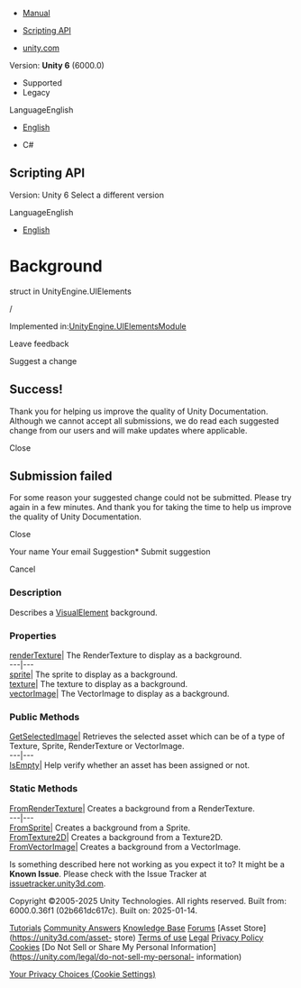 [ ]()

  * [Manual](../Manual/index.html)
  * [Scripting API](../ScriptReference/index.html)

  * [unity.com](https://unity.com/)

Version: **Unity 6** (6000.0)

  * Supported
  * Legacy

LanguageEnglish

  * [English]()

  * C#

[ ](https://docs.unity3d.com)

## Scripting API

Version: Unity 6 Select a different version

LanguageEnglish

  * [English]()

# Background

struct in UnityEngine.UIElements

/

Implemented
in:[UnityEngine.UIElementsModule](UnityEngine.UIElementsModule.html)

Leave feedback

Suggest a change

## Success!

Thank you for helping us improve the quality of Unity Documentation. Although
we cannot accept all submissions, we do read each suggested change from our
users and will make updates where applicable.

Close

## Submission failed

For some reason your suggested change could not be submitted. Please <a>try
again</a> in a few minutes. And thank you for taking the time to help us
improve the quality of Unity Documentation.

Close

Your name Your email Suggestion* Submit suggestion

Cancel

[ ]()

### Description

Describes a [VisualElement](UIElements.VisualElement.html) background.

### Properties

[renderTexture](UIElements.Background-renderTexture.html)|  The RenderTexture
to display as a background.  
---|---  
[sprite](UIElements.Background-sprite.html)|  The sprite to display as a
background.  
[texture](UIElements.Background-texture.html)|  The texture to display as a
background.  
[vectorImage](UIElements.Background-vectorImage.html)|  The VectorImage to
display as a background.  
  
### Public Methods

[GetSelectedImage](UIElements.Background.GetSelectedImage.html)|  Retrieves
the selected asset which can be of a type of Texture, Sprite, RenderTexture or
VectorImage.  
---|---  
[IsEmpty](UIElements.Background.IsEmpty.html)|  Help verify whether an asset
has been assigned or not.  
  
### Static Methods

[FromRenderTexture](UIElements.Background.FromRenderTexture.html)|  Creates a
background from a RenderTexture.  
---|---  
[FromSprite](UIElements.Background.FromSprite.html)|  Creates a background
from a Sprite.  
[FromTexture2D](UIElements.Background.FromTexture2D.html)|  Creates a
background from a Texture2D.  
[FromVectorImage](UIElements.Background.FromVectorImage.html)|  Creates a
background from a VectorImage.  
  
Is something described here not working as you expect it to? It might be a
**Known Issue**. Please check with the Issue Tracker at
[issuetracker.unity3d.com](https://issuetracker.unity3d.com).

Copyright ©2005-2025 Unity Technologies. All rights reserved. Built from:
6000.0.36f1 (02b661dc617c). Built on: 2025-01-14.

[Tutorials](https://unity3d.com/learn) [Community
Answers](https://answers.unity3d.com) [Knowledge
Base](https://support.unity3d.com/hc/en-us)
[Forums](https://forum.unity3d.com) [Asset Store](https://unity3d.com/asset-
store) [Terms of use](https://docs.unity3d.com/Manual/TermsOfUse.html)
[Legal](https://unity.com/legal) [Privacy
Policy](https://unity.com/legal/privacy-policy)
[Cookies](https://unity.com/legal/cookie-policy) [Do Not Sell or Share My
Personal Information](https://unity.com/legal/do-not-sell-my-personal-
information)

[Your Privacy Choices (Cookie Settings)](javascript:void\(0\);)

